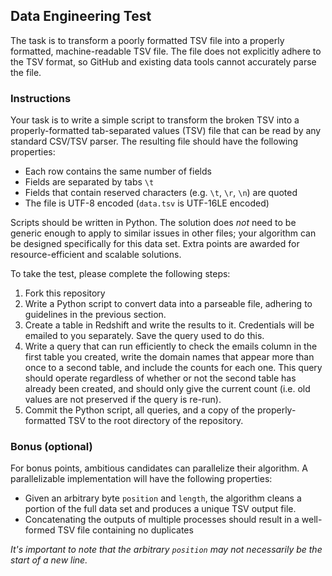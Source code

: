 ## Data Engineering Test

The task is to transform a poorly formatted TSV file into a properly formatted, machine-readable TSV file. The file does not explicitly adhere to the TSV format, so GitHub and existing data tools cannot accurately parse the file.

### Instructions

Your task is to write a simple script to transform the broken TSV into a properly-formatted tab-separated values (TSV) file that can be read by any standard CSV/TSV parser. The resulting file should have the
following properties:

* Each row contains the same number of fields
* Fields are separated by tabs `\t`
* Fields that contain reserved characters (e.g. `\t`, `\r`, `\n`) are quoted
* The file is UTF-8 encoded (`data.tsv` is UTF-16LE encoded)

Scripts should be written in Python. The solution does *not*
need to be generic enough to apply to similar issues in other files; your algorithm can be designed specifically for this
data set. Extra points are awarded for resource-efficient and scalable solutions.

To take the test, please complete the following steps:

1. Fork this repository
2. Write a Python script to convert data into a parseable file, adhering to guidelines in the previous section.
3. Create a table in Redshift and write the results to it. Credentials will be emailed to you separately. Save the query used to do this.
4. Write a query that can run efficiently to check the emails column in the first table you created, write the domain names that appear more than once to a second table, and include the counts for each one. This query should operate regardless of whether or not the second table has already been created, and should only give the current count (i.e. old values are not preserved if the query is re-run).
5. Commit the Python script, all queries, and a copy of the properly-formatted TSV to the root directory of the repository.

### Bonus (optional)

For bonus points, ambitious candidates can parallelize their algorithm. A parallelizable implementation will
have the following properties:

* Given an arbitrary byte `position` and `length`, the algorithm cleans a portion of the full data set and produces
  a unique TSV output file.
* Concatenating the outputs of multiple processes should result in a well-formed TSV file containing no duplicates

*It's important to note that the arbitrary `position` may not necessarily be the start of a new line.*
